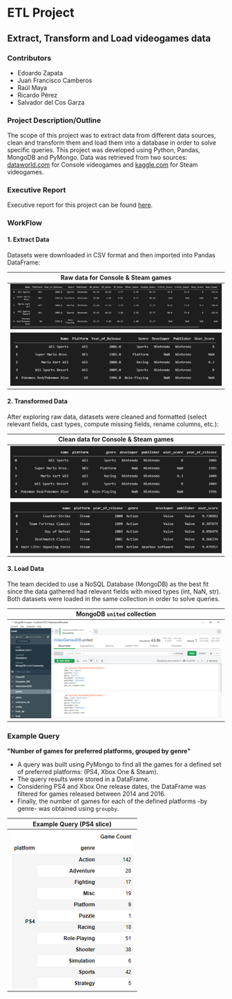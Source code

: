 # ETL Project
## Extract, Transform and Load videogames data

### Contributors
* Edoardo Zapata
* Juan Francisco Camberos
* Raúl Maya
* Ricardo Pérez
* Salvador del Cos Garza

### Project Description/Outline

The scope of this project was to extract data from different data sources, clean and transform them and load them into a database in order to solve specific queries. This project was developed using Python, Pandas, MongoDB and PyMongo. Data was retrieved from two sources: [dataworld.com](https://data.world/sumitrock/videogames) for Console videogames and [kaggle.com](https://www.kaggle.com/nikdavis/steam-store-games) for Steam videogames.

### Executive Report

Executive report for this project can be found [here](https://docs.google.com/document/d/1nvgadoA2MatHyb9iYDkm12OfAQX9vca38SyVaIQAQ4U/edit?usp=sharing).


### WorkFlow

#### 1. Extract Data
Datasets were downloaded in CSV format and then imported into Pandas DataFrame: 

| Raw data for Console & Steam games |
| --- |
| ![Console](images/Console_Raw.png) |
| ![Steam](images/Steam_Raw.png) |

#### 2. Transformed Data
After exploring raw data, datasets were cleaned and formatted (select relevant fields, cast types, compute missing fields, rename columns, etc.): 

| Clean data for Console & Steam games |
| --- |
| ![Console](images/Console_Clean.png) |
| ![Steam](images/Steam_Clean.png) |

#### 3. Load Data
The team decided to use a NoSQL Database (MongoDB) as the best fit since the data gathered had relevant fields with mixed types (int, NaN, str). Both datasets were loaded in the same collection in order to solve queries.

| MongoDB `united` collection |
| --- |
| ![MongoDB](images/MongoDB.png) |

### Example Query
**"Number of games for preferred platforms, grouped by genre"**

* A query was built using PyMongo to find all the games for a defined set of preferred platforms: (PS4, Xbox One & Steam).
* The query results were stored in a DataFrame.
* Considering PS4 and Xbox One release dates, the DataFrame was filtered for games released between 2014 and 2016.
* Finally, the number of games for each of the defined platforms -by genre- was obtained using `groupby`.

| Example Query (PS4 slice) |
| --- |
| ![Query Result](images/Example_PS4.png) |

